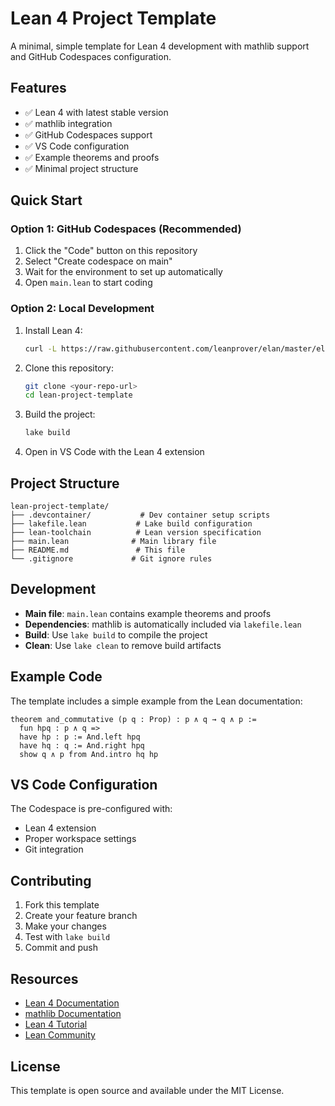 # Lean 4 Project Template

A minimal, simple template for Lean 4 development with mathlib support and GitHub Codespaces configuration.

## Features

- ✅ Lean 4 with latest stable version
- ✅ mathlib integration
- ✅ GitHub Codespaces support
- ✅ VS Code configuration
- ✅ Example theorems and proofs
- ✅ Minimal project structure

## Quick Start

### Option 1: GitHub Codespaces (Recommended)

1. Click the "Code" button on this repository
2. Select "Create codespace on main"
3. Wait for the environment to set up automatically
4. Open `main.lean` to start coding

### Option 2: Local Development

1. Install Lean 4:
   ```bash
   curl -L https://raw.githubusercontent.com/leanprover/elan/master/elan-init.sh -sSf | sh -s -- -y --default-toolchain leanprover/lean4:stable
   ```

2. Clone this repository:
   ```bash
   git clone <your-repo-url>
   cd lean-project-template
   ```

3. Build the project:
   ```bash
   lake build
   ```

4. Open in VS Code with the Lean 4 extension

## Project Structure

```
lean-project-template/
├── .devcontainer/           # Dev container setup scripts
├── lakefile.lean           # Lake build configuration
├── lean-toolchain          # Lean version specification
├── main.lean              # Main library file
├── README.md               # This file
└── .gitignore             # Git ignore rules
```

## Development

- **Main file**: `main.lean` contains example theorems and proofs
- **Dependencies**: mathlib is automatically included via `lakefile.lean`
- **Build**: Use `lake build` to compile the project
- **Clean**: Use `lake clean` to remove build artifacts

## Example Code

The template includes a simple example from the Lean documentation:

```lean
theorem and_commutative (p q : Prop) : p ∧ q → q ∧ p :=
  fun hpq : p ∧ q =>
  have hp : p := And.left hpq
  have hq : q := And.right hpq
  show q ∧ p from And.intro hq hp
```

## VS Code Configuration

The Codespace is pre-configured with:
- Lean 4 extension
- Proper workspace settings
- Git integration

## Contributing

1. Fork this template
2. Create your feature branch
3. Make your changes
4. Test with `lake build`
5. Commit and push

## Resources

- [Lean 4 Documentation](https://leanprover.github.io/lean4/doc/)
- [mathlib Documentation](https://leanprover-community.github.io/mathlib4_docs/)
- [Lean 4 Tutorial](https://leanprover.github.io/lean4/doc/tutorial.html)
- [Lean Community](https://leanprover-community.github.io/)

## License

This template is open source and available under the MIT License.